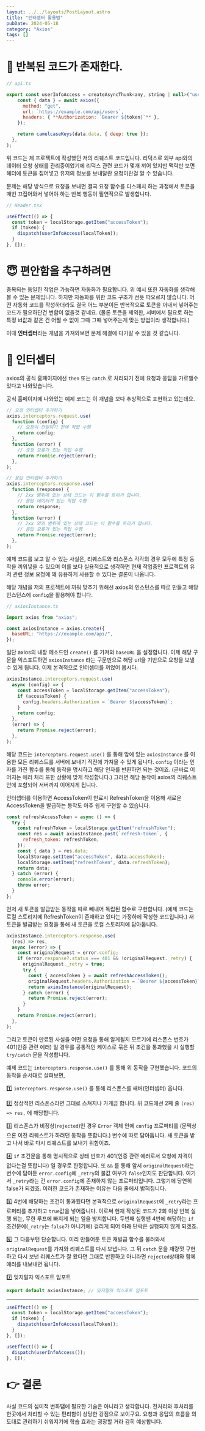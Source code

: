 ```yaml
---
layout: ../../layouts/PostLayout.astro
title: "인터셉터 활용법"
pubDate: 2024-05-18
category: "Axios"
tags: []
---
```


# 🔴 반복된 코드가 존재한다.

```jsx
// api.ts

export const userInfoAccess = createAsyncThunk<any, string | null>("user/userInfo", async (token) => {
    const { data } = await axios({
      method: "get",
      url: `https://example.com/api/users`,
      headers: { **Authorization: `Bearer ${token}`** },
    });

    return camelcaseKeys(data.data, { deep: true });
  },
);
```

위 코드는 제 프로젝트에 작성했던 저의 리퀘스트 코드입니다. 리덕스로 외부 api와의 데이터 요청 상태를 관리중이었기에 리덕스 관련 코드가 몇개 끼어 있지만 맥락만 보면 헤더에 토큰을 집어넣고 유저의 정보를 보내달란 요청이란걸 알 수 있습니다.

문제는 해당 방식으로 요청을 보내면 결국 요청 함수를 디스패치 하는 과정에서 토큰을 매번 끄집어와서 넣어야 하는 반복 행동이 필연적으로 발생합니다.

```jsx
// Header.tsx

useEffect(() => {
  const token = localStorage.getItem("accessToken");
  if (token) {
    dispatch(userInfoAccess(localToken));
  }
}, []);
```

# 😇 편안함을 추구하려면

중복되는 동일한 작업은 가능하면 자동화가 필요합니다. 위 예시 또한 자동화를 생각해볼 수 있는 문제입니다. 하지만 자동화를 위한 코드 구조가 선뜻 떠오르지 않습니다. 어떤 자동화 코드를 작성하더라도 결국 어느 부분이든 반복적으로 토큰을 꺼내서 넣어주는 코드가 필요하단건 변함이 없을것 같네요. (물론 토큰을 제외한, 서버에서 필요로 하는 특정 id값과 같은 건 어쩔 수 없이 그때 그때 넣어주는게 맞는 방법이라 생각합니다.)

이때 **인터셉터**라는 개념을 가져와보면 문제 해결에 다가갈 수 있을 것 같습니다.

# 🔵 인터셉터

axios의 공식 홈페이지에선 `then` 또는 `catch` 로 처리되기 전에 요청과 응답을 가로챌수 있다고 나와있습니다.

공식 홈페이지에 나와있는 예제 코드는 이 개념을 보다 추상적으로 표현하고 있는데요.

```jsx
// 요청 인터셉터 추가하기
axios.interceptors.request.use(
  function (config) {
    // 요청이 전달되기 전에 작업 수행
    return config;
  },
  function (error) {
    // 요청 오류가 있는 작업 수행
    return Promise.reject(error);
  },
);

// 응답 인터셉터 추가하기
axios.interceptors.response.use(
  function (response) {
    // 2xx 범위에 있는 상태 코드는 이 함수를 트리거 합니다.
    // 응답 데이터가 있는 작업 수행
    return response;
  },
  function (error) {
    // 2xx 외의 범위에 있는 상태 코드는 이 함수를 트리거 합니다.
    // 응답 오류가 있는 작업 수행
    return Promise.reject(error);
  },
);
```

예제 코드를 보고 알 수 있는 사실은, 리퀘스트와 리스폰스 각각의 경우 모두에 특정 동작을 끼워넣을 수 있으며 이를 보다 실용적으로 생각하면 현재 작업중인 프로젝트의 유저 관련 정보 요청에 꽤 유용하게 사용할 수 있다는 결론이 나옵니다.

해당 개념을 저의 프로젝트에 끼워 맞추기 위해선 axios의 인스턴스를 따로 만들고 해당 인스턴스에 `config`을 활용해야 합니다.

```jsx
// axiosInstance.ts

import axios from "axios";

const axiosInstance = axios.create({
  baseURL: "https:///example.com/api/",
});
```

일단 axios의 내장 메소드인 `create()` 를 가져와 `baseURL` 을 설정합니다. 이제 해당 구문을 익스포트하면 `axiosInstance` 라는 구문만으로 해당 url을 기반으로 요청을 보낼 수 있게 됩니다. 이제 본격적으로 인터셉터를 끼얹어 봅시다.

```jsx
axiosInstance.interceptors.request.use(
  async (config) => {
    const accessToken = localStorage.getItem("accessToken");
    if (accessToken) {
      config.headers.Authorization = `Bearer ${accessToken}`;
    }
    return config;
  },
  (error) => {
    return Promise.reject(error);
  },
);
```

해당 코드는 `interceptors.request.use()` 를 통해 앞에 있는 `axiosInstance` 를 이용한 모든 리퀘스트를 서버에 보내기 직전에 가져올 수 있게 됩니다. `config` 이라는 인자를 가진 함수를 통해 동작을 명시하고 해당 인자를 반환하면 되는 것이죠. (곧바로 이어지는 에러 처리 또한 상황에 맞게 작성합니다.) 그러면 해당 동작이 axios의 리퀘스트 안에 포함되어 서버까지 이어지게 됩니다.

인터셉터를 이용하면 AccessToken이 만료시 RefreshToken을 이용해 새로운 AccessToken을 발급하는 동작도 아주 쉽게 구현할 수 있습니다.

```jsx
const refreshAccessToken = async () => {
  try {
    const refreshToken = localStorage.getItem("refreshToken");
    const res = await axiosInstance.post(`refresh-token`, {
      refresh_token: refreshToken,
    });
    const { data } = res.data;
    localStorage.setItem("accessToken", data.accessToken);
    localStorage.setItem("refreshToken", data.refreshToken);
    return data;
  } catch (error) {
    console.error(error);
    throw error;
  }
};
```

먼저 새 토큰을 발급받는 동작을 따로 빼내어 독립된 함수로 구현합니다. (예제 코드는 로컬 스토리지에 RefreshToken이 존재하고 있다는 가정하에 작성한 코드입니다.) 새 토큰을 발급받는 요청을 통해 새 토큰을 로컬 스토리지에 담아둡니다.

```jsx
axiosInstance.interceptors.response.use(
  (res) => res,
  async (error) => {
    const originalRequest = error.config;
    if (error.response?.status === 401 && !originalRequest._retry) {
      originalRequest._retry = true;
      try {
        const { accessToken } = await refreshAccessToken();
        originalRequest.headers.Authorization = `Bearer ${accessToken}`;
        return axiosInstance(originalRequest);
      } catch (error) {
        return Promise.reject(error);
      }
    }
    return Promise.reject(error);
  },
);
```

그리고 토큰이 만료된 사실을 어떤 요청을 통해 알게될지 모르기에 리스폰스 번호가 401(인증 관련 에러) 일 경우를 공통적인 케이스로 묶은 뒤 조건을 통과했을 시 실행할 `try/catch` 문을 작성합니다.

예제 코드는 `interceptors.response.use()` 를 통해 위 동작을 구현했습니다. 코드의 동작을 순서대로 살펴보면,

1️⃣ `interceptors.response.use()` 를 통해 리스폰스를 쌔벼(인터셉터) 옵니다.

2️⃣ 정상적인 리스폰스라면 그대로 스쳐지나 가게끔 합니다. 위 코드에선 2째 줄 `(res) => res,` 에 해당합니다.

3️⃣ 리스폰스가 비정상(`rejected`)인 경우 `Error` 객체 안에 `config` 프로퍼티를 (문맥상으론 이전 리퀘스트가 하려던 동작을 뜻합니다.) 변수에 따로 담아둡니다. 새 토큰을 받고 나서 바로 다시 리퀘스트를 보내기 위함이죠.

4️⃣ `if` 조건문을 통해 명시적으로 상태 번호가 401(인증 관련 에러로서 요청에 자격이 없다는걸 뜻합니다) 일 경우로 한정합니다. 또 `&&` 를 통해 앞서 `originalRequest`라는 변수에 담아둔 `error.config`에 `_retry`의 불값 여부가 `false`인지도 판단합니다. 여기서 `_retry`라는 건 `error.config`에 존재하지 않는 프로퍼티입니다. 그렇기에 당연히 false가 되겠죠. 이러한 코드가 존재하는 이유는 다음 줄에서 밝혀집니다.

5️⃣ 4번에 해당하는 조건이 통과됬다면 본격적으로 `originalRequest`에 `_retry`라는 프로퍼티를 추가하고 `true`값을 넣어줍니다. 이로써 현재 작성된 코드가 2회 이상 반복 실행 되는, 무한 루프에 빠지게 되는 일을 방지합니다. 두번째 실행땐 4번에 해당하는 `if` 조건문에(`_retry`는 `false`가 아니기에) 걸리게 되어 아래 단락은 실행되지 않게 되겠죠.

6️⃣ 그 다음부턴 단순합니다. 미리 만들어둔 토큰 재발급 함수를 불러와서 `originalRequest`를 가져와 리퀘스트를 다시 보냅니다. 그 뒤 `catch` 문을 재량껏 구현하고 다시 보낸 리퀘스트가 잘 왔다면 그대로 반환하고 아니라면 `rejected`상태와 함께 에러를 내보내면 됩니다.

7️⃣ 잊지말자 익스포트 임포트

```jsx
export default axiosInstance; // 잊지말자 익스포트 임포트
```

---

```jsx
useEffect(() => {
  const token = localStorage.getItem("accessToken");
  if (token) {
    dispatch(userInfoAccess(localToken));
  }
}, []);
```

```jsx
useEffect(() => {
  dispatch(userInfoAccess());
}, []);
```

# 👉 결론

사실 코드의 심미적 변화땜에 필요한 기술은 아니라고 생각합니다. 전처리와 후처리를 한곳에서 처리할 수 있는 편리함이 상당한 강점으로 보이구요. 요청과 응답의 흐름을 의도대로 관리하기 쉬워지기에 학습 효과는 굉장할 거라 감히 예상합니다.
